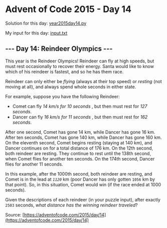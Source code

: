 # Advent of Code 2015 - Day 14

Solution for this day: [year2015day14.py](year2015/day14/year2015day14.py)

My input for this day: [input.txt](year2015/day14/input.txt)

## \--- Day 14: Reindeer Olympics ---

This year is the Reindeer Olympics! Reindeer can fly at high speeds, but must
rest occasionally to recover their energy. Santa would like to know which of
his reindeer is fastest, and so he has them race.

Reindeer can only either be _flying_ (always at their top speed) or _resting_
(not moving at all), and always spend whole seconds in either state.

For example, suppose you have the following Reindeer:

  * Comet can fly _14 km/s for 10 seconds_ , but then must rest for _127 seconds_.
  * Dancer can fly _16 km/s for 11 seconds_ , but then must rest for _162 seconds_.

After one second, Comet has gone 14 km, while Dancer has gone 16 km. After ten
seconds, Comet has gone 140 km, while Dancer has gone 160 km. On the eleventh
second, Comet begins resting (staying at 140 km), and Dancer continues on for
a total distance of 176 km. On the 12th second, both reindeer are resting.
They continue to rest until the 138th second, when Comet flies for another ten
seconds. On the 174th second, Dancer flies for another 11 seconds.

In this example, after the 1000th second, both reindeer are resting, and Comet
is in the lead at _`1120`_ km (poor Dancer has only gotten `1056` km by that
point). So, in this situation, Comet would win (if the race ended at 1000
seconds).

Given the descriptions of each reindeer (in your puzzle input), after exactly
`2503` seconds, _what distance has the winning reindeer traveled_?



Source: [https://adventofcode.com/2015/day/14](https://adventofcode.com/2015/day/14)
